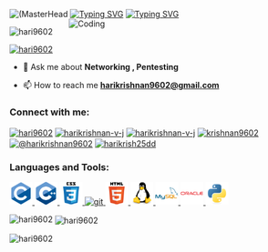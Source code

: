 ![(MasterHead](https://user-images.githubusercontent.com/74038190/225813708-98b745f2-7d22-48cf-9150-083f1b00d6c9.gif)
[![Typing SVG](https://readme-typing-svg.herokuapp.com?font=Fira+Code&size=25&pause=1000&color=F6F7F7&random=false&width=435&lines=Hi+%F0%9F%91%8B%2C+I'm+Harikrishnan+V+J)](https://git.io/typing-svg)
[![Typing SVG](https://readme-typing-svg.herokuapp.com?font=Fira+Code&pause=1000&color=F6F7F7&random=false&width=435&lines=Securing+the+Future%3A+Dedicated+to+Safeguarding+the+Digital+World+%7C+Cyber+Security+Analyst+%26+Blockchain+Enthusiast)](https://git.io/typing-svg)
<img align="right" alt="Coding" width="400" src="https://cdn.dribbble.com/users/1162077/screenshots/3848914/programmer.gif">


<p align="left"> <img src="https://komarev.com/ghpvc/?username=hari9602&label=Profile%20views&color=0e75b6&style=flat" alt="hari9602" /> </p>

<p align="left"> <a href="https://twitter.com/hari9602" target="blank"><img src="https://img.shields.io/twitter/follow/hari9602?logo=twitter&style=for-the-badge" alt="hari9602" /></a> </p>

- 💬 Ask me about **Networking , Pentesting**

- 📫 How to reach me **harikrishnan9602@gmail.com**

<h3 align="left">Connect with me:</h3>
<p align="left">
<a href="https://twitter.com/hari9602" target="blank"><img align="center" src="https://raw.githubusercontent.com/rahuldkjain/github-profile-readme-generator/master/src/images/icons/Social/twitter.svg" alt="hari9602" height="30" width="40" /></a>
<a href="https://linkedin.com/in/harikrishnan-v-j" target="blank"><img align="center" src="https://raw.githubusercontent.com/rahuldkjain/github-profile-readme-generator/master/src/images/icons/Social/linked-in-alt.svg" alt="harikrishnan-v-j" height="30" width="40" /></a>
<a href="https://stackoverflow.com/users/harikrishnan-v-j" target="blank"><img align="center" src="https://raw.githubusercontent.com/rahuldkjain/github-profile-readme-generator/master/src/images/icons/Social/stack-overflow.svg" alt="harikrishnan-v-j" height="30" width="40" /></a>
<a href="https://instagram.com/krishnan9602" target="blank"><img align="center" src="https://raw.githubusercontent.com/rahuldkjain/github-profile-readme-generator/master/src/images/icons/Social/instagram.svg" alt="krishnan9602" height="30" width="40" /></a>
<a href="https://www.hackerearth.com/@harikrishnan9602" target="blank"><img align="center" src="https://raw.githubusercontent.com/rahuldkjain/github-profile-readme-generator/master/src/images/icons/Social/hackerearth.svg" alt="@harikrishnan9602" height="30" width="40" /></a>
<a href="https://auth.geeksforgeeks.org/user/harikrish25dd" target="blank"><img align="center" src="https://raw.githubusercontent.com/rahuldkjain/github-profile-readme-generator/master/src/images/icons/Social/geeks-for-geeks.svg" alt="harikrish25dd" height="30" width="40" /></a>
</p>

<h3 align="left">Languages and Tools:</h3>
<p align="left"> <a href="https://www.cprogramming.com/" target="_blank" rel="noreferrer"> <img src="https://raw.githubusercontent.com/devicons/devicon/master/icons/c/c-original.svg" alt="c" width="40" height="40"/> </a> <a href="https://www.w3schools.com/cpp/" target="_blank" rel="noreferrer"> <img src="https://raw.githubusercontent.com/devicons/devicon/master/icons/cplusplus/cplusplus-original.svg" alt="cplusplus" width="40" height="40"/> </a> <a href="https://www.w3schools.com/css/" target="_blank" rel="noreferrer"> <img src="https://raw.githubusercontent.com/devicons/devicon/master/icons/css3/css3-original-wordmark.svg" alt="css3" width="40" height="40"/> </a> <a href="https://git-scm.com/" target="_blank" rel="noreferrer"> <img src="https://www.vectorlogo.zone/logos/git-scm/git-scm-icon.svg" alt="git" width="40" height="40"/> </a> <a href="https://www.w3.org/html/" target="_blank" rel="noreferrer"> <img src="https://raw.githubusercontent.com/devicons/devicon/master/icons/html5/html5-original-wordmark.svg" alt="html5" width="40" height="40"/> </a> <a href="https://www.linux.org/" target="_blank" rel="noreferrer"> <img src="https://raw.githubusercontent.com/devicons/devicon/master/icons/linux/linux-original.svg" alt="linux" width="40" height="40"/> </a> <a href="https://www.mysql.com/" target="_blank" rel="noreferrer"> <img src="https://raw.githubusercontent.com/devicons/devicon/master/icons/mysql/mysql-original-wordmark.svg" alt="mysql" width="40" height="40"/> </a> <a href="https://www.oracle.com/" target="_blank" rel="noreferrer"> <img src="https://raw.githubusercontent.com/devicons/devicon/master/icons/oracle/oracle-original.svg" alt="oracle" width="40" height="40"/> </a> <a href="https://www.python.org" target="_blank" rel="noreferrer"> <img src="https://raw.githubusercontent.com/devicons/devicon/master/icons/python/python-original.svg" alt="python" width="40" height="40"/> </a> </p>

<p><img align="left" src="https://github-readme-stats.vercel.app/api/top-langs?username=hari9602&show_icons=true&locale=en&layout=compact" alt="hari9602" /></p>

<p>&nbsp;<img align="center" src="https://github-readme-stats.vercel.app/api?username=hari9602&show_icons=true&locale=en" alt="hari9602" /></p>

<p><img align="center" src="https://github-readme-streak-stats.herokuapp.com/?user=hari9602&" alt="hari9602" /></p>
